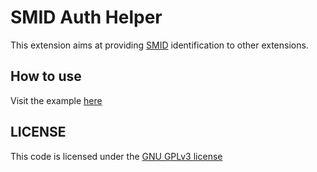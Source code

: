 # SMID Auth Helper

This extension aims at providing [SMID](https://smid.alessiodam.dev/) identification to other extensions.

## How to use

Visit the example [here](https://github.com/alessiodam/SMID-auth-extension/tree/main/example-client-extension)

## LICENSE

This code is licensed under the [GNU GPLv3 license](LICENSE)
